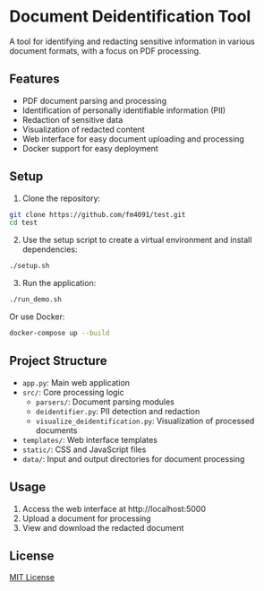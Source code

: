 # Document Deidentification Tool

A tool for identifying and redacting sensitive information in various document formats, with a focus on PDF processing.

## Features

- PDF document parsing and processing
- Identification of personally identifiable information (PII)
- Redaction of sensitive data
- Visualization of redacted content
- Web interface for easy document uploading and processing
- Docker support for easy deployment

## Setup

1. Clone the repository:
```bash
git clone https://github.com/fm4091/test.git
cd test
```

2. Use the setup script to create a virtual environment and install dependencies:
```bash
./setup.sh
```

3. Run the application:
```bash
./run_demo.sh
```

Or use Docker:
```bash
docker-compose up --build
```

## Project Structure

- `app.py`: Main web application
- `src/`: Core processing logic
  - `parsers/`: Document parsing modules
  - `deidentifier.py`: PII detection and redaction
  - `visualize_deidentification.py`: Visualization of processed documents
- `templates/`: Web interface templates
- `static/`: CSS and JavaScript files
- `data/`: Input and output directories for document processing

## Usage

1. Access the web interface at http://localhost:5000
2. Upload a document for processing
3. View and download the redacted document

## License

[MIT License](LICENSE) 